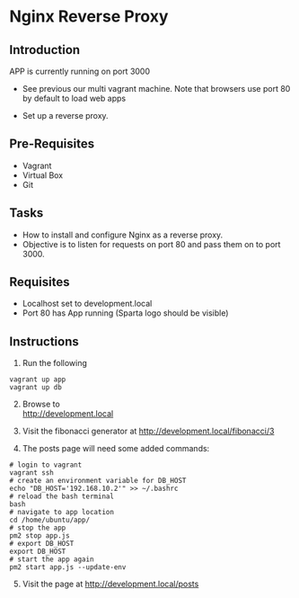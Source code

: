 # Nginx Reverse Proxy

## Introduction

APP is currently running on port 3000
- See previous our multi vagrant machine.
Note that browsers use port 80 by default to load web apps

- Set up a reverse proxy.

## Pre-Requisites
* Vagrant
* Virtual Box
* Git

## Tasks

- How to install and configure Nginx as a reverse proxy. 
- Objective is to listen for requests on port 80 and pass them on to port 3000.

## Requisites
- Localhost set to development.local
- Port 80 has App running (Sparta logo should be visible)

## Instructions
1. Run the following
```
vagrant up app
vagrant up db
```

2. Browse to   
http://development.local

3. Visit the fibonacci generator at http://development.local/fibonacci/3
4. The posts page will need some added commands:

```
# login to vagrant
vagrant ssh
# create an environment variable for DB_HOST
echo "DB_HOST='192.168.10.2'" >> ~/.bashrc
# reload the bash terminal
bash
# navigate to app location
cd /home/ubuntu/app/
# stop the app
pm2 stop app.js
# export DB_HOST
export DB_HOST
# start the app again
pm2 start app.js --update-env
```
5. Visit the page at http://development.local/posts
